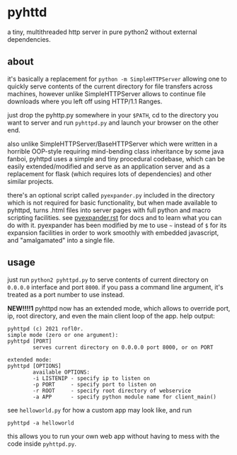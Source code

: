 pyhttd
======

a tiny, multithreaded http server in pure python2 without external
dependencies.

about
-----

it's basically a replacement for `python -m SimpleHTTPServer` allowing
one to quickly serve contents of the current directory for file transfers
across machines, however unlike SimpleHTTPServer allows to continue file
downloads where you left off using HTTP/1.1 Ranges.

just drop the pyhttp.py somewhere in your `$PATH`, cd to the directory
you want to server and run `pyhttpd.py` and launch your browser on the other
end.

also unlike SimpleHTTPServer/BaseHTTPServer which were written in a horrible
OOP-style requiring mind-bending class inheritance by some java fanboi,
pyhttpd uses a simple and tiny procedural codebase, which can be easily
extended/modified and serve as an application server and as a replacement for
flask (which requires lots of dependencies) and other similar projects.

there's an optional script called `pyexpander.py` included in the directory
which is not required for basic functionality, but when made available
to pyhttpd, turns .html files into server pages with full python and macro
scripting facilities. see [pyexpander.rst](pyexpander.rst) for docs and
to learn what you can do with it.
pyexpander has been modified by me to use `~` instead of `$` for its
expansion facilities in order to work smoothly with embedded javascript,
and "amalgamated" into a single file.

usage
-----
just run `python2 pyhttpd.py` to serve contents of current directory
on `0.0.0.0` interface and port `8000`. if you pass a command line
argument, it's treated as a port number to use instead.

**NEW!!!!1**
pyhttpd now has an extended mode, which allows to override port, ip,
root directory, and even the main client loop of the app.
help output:

```
pyhttpd (c) 2021 rofl0r.
simple mode (zero or one argument):
pyhttpd [PORT]
        serves current directory on 0.0.0.0 port 8000, or on PORT

extended mode:
pyhttpd [OPTIONS]
        available OPTIONS:
        -i LISTENIP - specify ip to listen on
        -p PORT     - specify port to listen on
        -r ROOT     - specify root directory of webservice
        -a APP      - specify python module name for client_main()
```

see `helloworld.py` for how a custom app may look like, and run

    pyhttpd -a helloworld

this allows you to run your own web app without having to mess
with the code inside `pyhttpd.py`.
